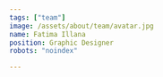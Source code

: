 ```yaml
---
tags: ["team"]
image: /assets/about/team/avatar.jpg
name: Fatima Illana
position: Graphic Designer
robots: "noindex"

---
```


